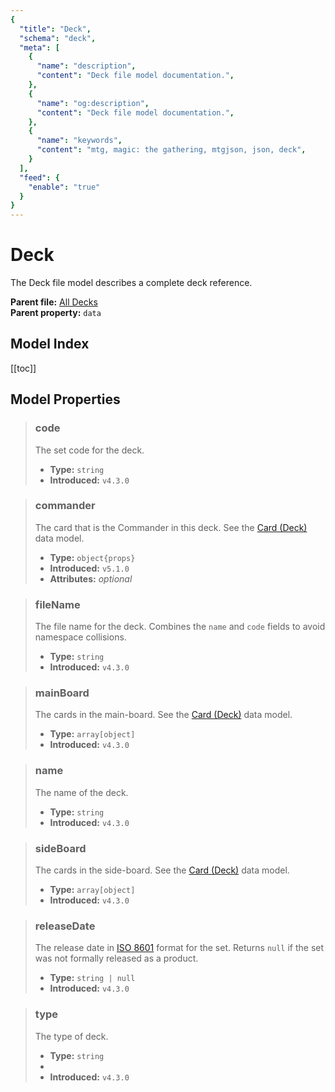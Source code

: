 ```yaml
---
{
  "title": "Deck",
  "schema": "deck",
  "meta": [
    {
      "name": "description",
      "content": "Deck file model documentation.",
    },
    {
      "name": "og:description",
      "content": "Deck file model documentation.",
    },
    {
      "name": "keywords",
      "content": "mtg, magic: the gathering, mtgjson, json, deck",
    }
  ],
  "feed": {
    "enable": "true"
  }
}
---
```


# Deck

The Deck file model describes a complete deck reference.

**Parent file:** [All Decks](/downloads/all-decks/)  
**Parent property:** `data`

## Model Index

<PropertyToggler/>

[[toc]]

## Model Properties

> ### code
> The set code for the deck.
>
> - **Type:** `string`
> - **Introduced:** `v4.3.0`

> ### commander
> The card that is the Commander in this deck. See the [Card (Deck)](/data-models/card-deck/) data model.
>
> - **Type:** `object{props}`
> - **Introduced:** `v5.1.0`  
> - **Attributes:** <i class="optional">optional</i>

> ### fileName
> The file name for the deck. Combines the `name` and `code` fields to avoid namespace collisions.  
>
> - **Type:** `string`  
> - **Introduced:** `v4.3.0`  

> ### mainBoard
> The cards in the main-board. See the [Card (Deck)](/data-models/card-deck/) data model.
>
> - **Type:** `array[object]`
> - **Introduced:** `v4.3.0`

> ### name
> The name of the deck.
>
> - **Type:** `string`
> - **Introduced:** `v4.3.0`

> ### sideBoard
> The cards in the side-board. See the [Card (Deck)](/data-models/card-deck/) data model.
>
> - **Type:** `array[object]`
> - **Introduced:** `v4.3.0`

> ### releaseDate
> The release date in [ISO 8601](https://www.iso.org/iso-8601-date-and-time-format.html) format for the set. Returns `null` if the set was not formally released as a product.
>
> - **Type:** `string | null`
> - **Introduced:** `v4.3.0`

> ### type
> The type of deck.
>
> - **Type:** `string`
> - <ExampleField type='type'/>
> - **Introduced:** `v4.3.0`
